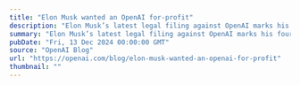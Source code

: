 ```yaml
---
title: "Elon Musk wanted an OpenAI for-profit"
description: "Elon Musk’s latest legal filing against OpenAI marks his fourth attempt in less than a year to reframe his claims. However, his own words and actions speak for themselves—in 2017, Elon not only wanted, but actually created, a for-profit as OpenAI’s proposed new structure."
summary: "Elon Musk’s latest legal filing against OpenAI marks his fourth attempt in less than a year to reframe his claims. However, his own words and actions speak for themselves—in 2017, Elon not only wanted, but actually created, a for-profit as OpenAI’s proposed new structure."
pubDate: "Fri, 13 Dec 2024 00:00:00 GMT"
source: "OpenAI Blog"
url: "https://openai.com/blog/elon-musk-wanted-an-openai-for-profit"
thumbnail: ""
---
```


